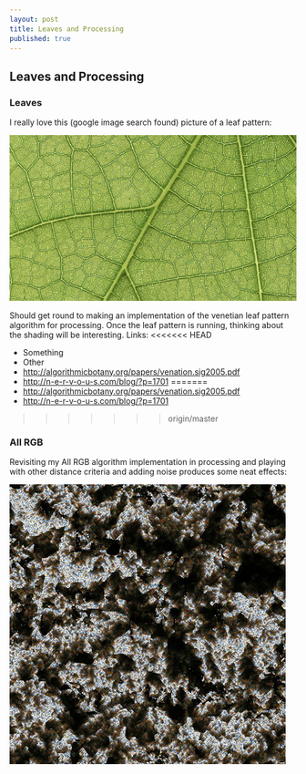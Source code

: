 ```yaml
---
layout: post
title: Leaves and Processing
published: true
---
```


## Leaves and Processing

### Leaves
I really love this (google image search found) picture of a leaf pattern:

![Leaf close up](/images/2014-11-09_screenshot_001.jpg)

Should get round to making an implementation of the venetian leaf pattern algorithm for processing. Once the leaf pattern is running, thinking about the shading will be interesting.
Links:
<<<<<<< HEAD
* Something
* Other
* http://algorithmicbotany.org/papers/venation.sig2005.pdf
* http://n-e-r-v-o-u-s.com/blog/?p=1701
=======
* <http://algorithmicbotany.org/papers/venation.sig2005.pdf>
* <http://n-e-r-v-o-u-s.com/blog/?p=1701>
>>>>>>> origin/master

### All RGB
Revisiting my All RGB algorithm implementation in processing and playing with other distance criteria and adding noise produces some neat effects:

![Pixel sort](/images/2014-11-09_screenshot_002.jpg)
